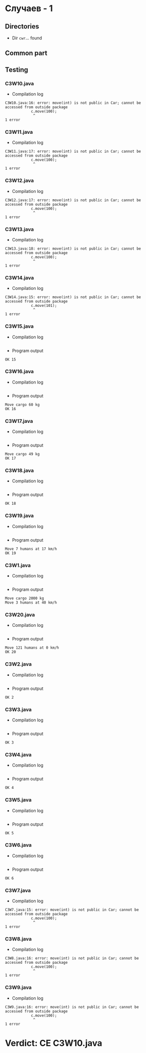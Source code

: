 # Случаев - 1
## Directories
- Dir `cwr`... found
## Common part
## Testing

### C3W10.java

- Compilation log
```
C3W10.java:16: error: move(int) is not public in Car; cannot be accessed from outside package
            c.move(100);
             ^
1 error

```

### C3W11.java

- Compilation log
```
C3W11.java:17: error: move(int) is not public in Car; cannot be accessed from outside package
            c.move(100);
             ^
1 error

```

### C3W12.java

- Compilation log
```
C3W12.java:17: error: move(int) is not public in Car; cannot be accessed from outside package
            c.move(100);
             ^
1 error

```

### C3W13.java

- Compilation log
```
C3W13.java:18: error: move(int) is not public in Car; cannot be accessed from outside package
            c.move(100);
             ^
1 error

```

### C3W14.java

- Compilation log
```
C3W14.java:15: error: move(int) is not public in Car; cannot be accessed from outside package
            c.move(101);
             ^
1 error

```

### C3W15.java

- Compilation log
```

```
- Program output
```
OK 15

```

### C3W16.java

- Compilation log
```

```
- Program output
```
Move cargo 60 kg
OK 16

```

### C3W17.java

- Compilation log
```

```
- Program output
```
Move cargo 49 kg
OK 17

```

### C3W18.java

- Compilation log
```

```
- Program output
```
OK 18

```

### C3W19.java

- Compilation log
```

```
- Program output
```
Move 7 humans at 17 km/h
OK 19

```

### C3W1.java

- Compilation log
```

```
- Program output
```
Move cargo 2000 kg
Move 3 humans at 40 km/h

```

### C3W20.java

- Compilation log
```

```
- Program output
```
Move 121 humans at 0 km/h
OK 20

```

### C3W2.java

- Compilation log
```

```
- Program output
```
OK 2

```

### C3W3.java

- Compilation log
```

```
- Program output
```
OK 3

```

### C3W4.java

- Compilation log
```

```
- Program output
```
OK 4

```

### C3W5.java

- Compilation log
```

```
- Program output
```
OK 5

```

### C3W6.java

- Compilation log
```

```
- Program output
```
OK 6

```

### C3W7.java

- Compilation log
```
C3W7.java:15: error: move(int) is not public in Car; cannot be accessed from outside package
            c.move(100);
             ^
1 error

```

### C3W8.java

- Compilation log
```
C3W8.java:16: error: move(int) is not public in Car; cannot be accessed from outside package
            c.move(100);
             ^
1 error

```

### C3W9.java

- Compilation log
```
C3W9.java:16: error: move(int) is not public in Car; cannot be accessed from outside package
            c.move(100);
             ^
1 error

```
# Verdict: CE C3W10.java
